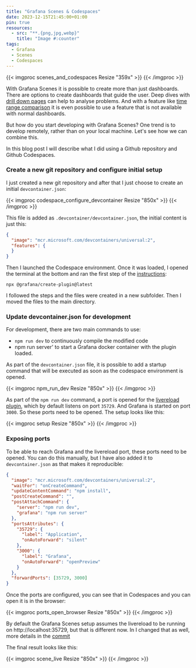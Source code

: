 ```yaml
---
title: "Grafana Scenes & Codespaces"
date: 2023-12-15T21:45:00+01:00
pin: true
resources:
  - src: "**.{png,jpg,webp}"
    title: "Image #:counter"
tags:
  - Grafana
  - Scenes
  - Codespaces
---
```


{{< imgproc scenes_and_codespaces Resize "359x" >}}
{{< /imgproc >}}

With Grafana Scenes it is possible to create more than just dashboards. There are options to create dashboards that guide the user.
Deep dives with [drill down pages](https://grafana.com/developers/scenes/scene-app-drilldown) can help to analyse problems.
And with a feature like [time range comparison](https://grafana.com/developers/scenes/advanced-time-range-comparison) it is even possible to use a feature that is not available with normal dashboards.

But how do you start developing with Grafana Scenes? One trend is to develop remotely, rather than on your local machine.
Let's see how we can combine this.

In this blog post I will describe what I did using a Github repository and Github Codespaces.

### Create a new git repository and configure initial setup

I just created a new git repository and after that I just choose to create an initial `devcontainer.json`:

{{< imgproc codespace_configure_devcontainer Resize "850x" >}}
{{< /imgproc >}}

This file is added as `.devcontainer/devcontainer.json`, the initial content is just this:

```json 
{
  "image": "mcr.microsoft.com/devcontainers/universal:2",
  "features": {
  }
}
```

Then I launched the Codespace environment.
Once it was loaded, I opened the terminal at the bottom and ran the first step of the [instructions](https://grafana.com/developers/scenes):
```shell
npx @grafana/create-plugin@latest
```

I followed the steps and the files were created in a new subfolder. Then I moved the files to the main directory.

### Update devcontainer.json for development

For development, there are two main commands to use:
- `npm run dev` to continuously compile the modified code
- npm run server' to start a Grafana docker container with the plugin loaded.

As part of the `devcontainer.json` file, it is possible to add a startup command that will be executed as soon as the codespace environment is opened.

{{< imgproc npm_run_dev Resize "850x" >}}
{{< /imgproc >}}

As part of the `npm run dev` command, a port is opened for the [livereload plugin](https://www.npmjs.com/package/webpack-livereload-plugin), which by default listens on port `35729`.
And Grafana is started on port `3000`. So these ports need to be opened.
The setup looks like this:

{{< imgproc setup Resize "850x" >}}
{{< /imgproc >}}

### Exposing ports

To be able to reach Grafana and the livereload port, these ports need to be opened.
You can do this manually, but I have also added it to `devcontainer.json` as that makes it reproducible:

```json 
{
  "image": "mcr.microsoft.com/devcontainers/universal:2",
  "waitFor": "onCreateCommand",
  "updateContentCommand": "npm install",
  "postCreateCommand": "",
  "postAttachCommand": {
    "server": "npm run dev",
    "grafana": "npm run server"
  },
  "portsAttributes": {
    "35729": {
      "label": "Application",
      "onAutoForward": "silent"
    },
    "3000": {
      "label": "Grafana",
      "onAutoForward": "openPreview"
    }
  },
  "forwardPorts": [35729, 3000]
}
```
Once the ports are configured, you can see that in Codespaces and you can open it is in the browser:

{{< imgproc ports_open_browser Resize "850x" >}}
{{< /imgproc >}}

By default the Grafana Scenes setup assumes the livereload to be running on http://localhost:35729, but that is different now.
In I changed that as well, more details in the [commit](https://github.com/cbos/grafana-scenes-playground/commit/cf5866d6e4f1399503f9ea080b239fc7e968867a)

The final result looks like this:

{{< imgproc scene_live Resize "850x" >}}
{{< /imgproc >}}